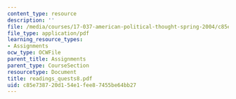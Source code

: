 ```yaml
---
content_type: resource
description: ''
file: /media/courses/17-037-american-political-thought-spring-2004/c85e738720d154e1fee87455be64bb27_readings_quests8.pdf
file_type: application/pdf
learning_resource_types:
- Assignments
ocw_type: OCWFile
parent_title: Assignments
parent_type: CourseSection
resourcetype: Document
title: readings_quests8.pdf
uid: c85e7387-20d1-54e1-fee8-7455be64bb27
---
```

